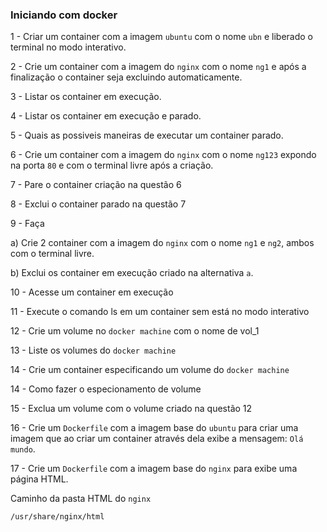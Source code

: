 <h3>Iniciando com docker</h3>

1 - Criar um container com a imagem `ubuntu` com o nome `ubn` e liberado o terminal no modo interativo.

2 - Crie um container com a imagem do `nginx` com o nome `ng1` e após a finalização o container seja excluindo automaticamente.

3 - Listar os container em execução.

4 - Listar os container em execução e parado.

5 - Quais as possiveis maneiras de executar um container parado.

6 - Crie um container com a imagem do `nginx` com o nome `ng123` expondo na porta `80` e com o terminal livre após a criação. 

7 - Pare o container criação na questão 6

8 - Exclui o container parado na questão 7

9 - Faça

a) Crie 2 container com a imagem do `nginx` com o nome `ng1` e `ng2`, ambos com o terminal livre.

b) Exclui os container em execução criado na alternativa `a`.

10 - Acesse um container em execução

11 - Execute o comando ls em um container sem está no modo interativo

12 - Crie um volume no `docker machine` com o nome de vol_1

13 - Liste os volumes do `docker machine`

14 - Crie um container especificando um volume do `docker machine`

14 - Como fazer o especionamento de volume

15 - Exclua um volume com o volume criado na questão 12

16 - Crie um `Dockerfile` com a imagem base do `ubuntu` para criar uma imagem que ao criar um container através dela exibe a mensagem: `Olá mundo`.

17 - Crie um `Dockerfile` com a imagem base do `nginx` para exibe uma página HTML.

Caminho da pasta HTML do `nginx`
```
/usr/share/nginx/html
```


